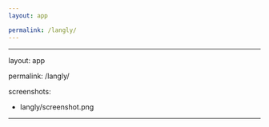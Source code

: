 ```yaml
---
layout: app

permalink: /langly/
---
```

---
layout: app

permalink: /langly/

screenshots:
  - langly/screenshot.png
---
